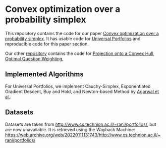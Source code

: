 # Convex optimization over a probability simplex
This repository contains the code for our paper [Convex optimization over a probability simplex](https://arxiv.org/abs/2305.09046). It has usable code for <ins>Universal Portfolios</ins> and reproducible code for this paper section.

Our other [repository](https://github.com/infamoussoap/ConvexHull) contains the code for <ins>Projection onto a Convex Hull</ins>, <ins>Optimal Question Weighting</ins>, 

## Implemented Algorithms
For Universal Portfolios, we implement Cauchy-Simplex, Exponentiated Gradient Descent, Buy and Hold, and Newton-based Method by [Agarwal et al.](https://dl.acm.org/doi/10.1145/1143844.1143846).


## Datasets
Datasets are taken from http://www.cs.technion.ac.il/~rani/portfolios/, but are now unavailable. It is retrieved using the Wayback Machine: https://web.archive.org/web/20220111131743/http://www.cs.technion.ac.il/~rani/portfolios/
